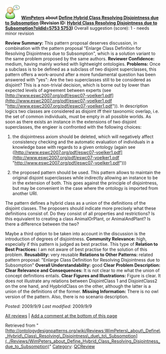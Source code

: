 [![](../images/thumb/2/29/Reviewer.png/48px-Reviewer.png)](../Image/Reviewer.png "Reviewer.png")
__[WimPeters](../User/WimPeters "User:WimPeters") about [Define Hybrid Class Resolving Disjointness due to Subsomption](../Submissions/Define_Hybrid_Class_Resolving_Disjointness_due_to_Subsomption "Submissions:Define Hybrid Class Resolving Disjointness due to Subsomption") (Revision ID: [Hybrid Class Resolving Disjointness due to Subsomption?oldid=5753 5753](../Submissions/Define "http://ontologydesignpatterns.org/wiki/Submissions:Define"))__
Overall suggestion (score): 1 - needs minor revision




 __Review Summary:__ This pattern proposal deserves discussion, in combination with the pattern proposal "Enlarge Class Definition for Resolving Disjointness due to Subsomption", which is a solution variant to the same problem proposed by the same authors.
__Reviewer Confidence:__ medium, having mainly worked with lightweight ontologies.
__Problems:__ Once a subclass is to be defined as a subclass of two disjoint superclasses, this pattern offers a work-around after a more fundamental question has been answered with "yes": Are the two superclasses still to be considered as disjoint?
This is a non-trivial decision, which is borne out by lower than expected levels of agreement between experts (see [http://www.eswc2007.org/pdf/eswc07-voelker1.pdf](http://www.eswc2007.org/pdf/eswc07-voelker1.pdf "http://www.eswc2007.org/pdf/eswc07-voelker1.pdf")).
In description logics two classes are considered as disjoint iff their taxonomic overlap, i.e. the set of common individuals, must be empty in all possible worlds.
As soon as there exists an instance in the extensions of two disjoint superclasses, the engieer is confronted with the following choices:
1. the disjointness axiom should be deleted, which will negatively affect consistency checking and the automatic evaluation of individuals in a knowledge base with regards to a given ontology (again see ([http://www.eswc2007.org/pdf/eswc07-voelker1.pdf](http://www.eswc2007.org/pdf/eswc07-voelker1.pdf "http://www.eswc2007.org/pdf/eswc07-voelker1.pdf")))


2. the proposed pattern should be used. This pattern allows to maintain the original disjoint superclasses while indirectly allowing an instance to be in the extension of both. This goes against the principle of disjointness, but may be convenient in the case where the ontology is imported from another URI.


The pattern defines a hybrid class as a union of the definitions of the disjoint classes. The proposers should indicate more precisely what these definitions consist of. Do they consist of all properties and restrictions?
Is this equivalent to creating a class AnimalOrPlant, or AnimalAndPlant? Is there a difference between the two?



Maybe a third option to be taken into account in the discussion is the introduction of degrees of disjointness.
__Community Relevance:__ high, especially if this pattern is judged as best practise. This type of
__Relation to Best Practices:__ I am not aware of best practise for the solution of this problem.
__Reusability:__ very reusable
__Relations to Other Patterns:__ related pattern proposal:
"Enlarge Class Definition for Resolving Disjointness due to Subsomption"
__Overall Understandability:__ good
__Clear Problem Description:__ 
__Clear Relevance and Consequences:__ It is not clear to me what the union of concept definitions entails.
__Clear Figures and Illustrations:__ Figure is clear. It does not illustrate any relations between DisjointClass 1 and DisjointClass2 on the one hand, and HypbridClass on the other, although the latter is a union of the definitions of the former.
__Missing Information:__ There is no owl version of the pattern. Also, there is no scenario description.

_Posted:_ 2009/9/9 _Last modified:_ 2009/9/9



[All reviews](../Reviews/Main "Reviews:Main") | [Add a comment at the bottom of this page](index.php@title=Odp%253AAdd_comment&target=../Reviews/WimPeters_about_Define_Hybrid_Class_Resolving_Disjointness_due_to_Subsomption#New_comment "http://ontologydesignpatterns.org/wiki/index.php?title=Odp:Add_comment&target=Reviews:WimPeters_about_Define_Hybrid_Class_Resolving_Disjointness_due_to_Subsomption#New_comment")


Retrieved from "[http://ontologydesignpatterns.org/wiki/Reviews:WimPeters\_about\_Define\_Hybrid\_Class\_Resolving\_Disjointness\_due\_to\_Subsomption](../Reviews/WimPeters_about_Define_Hybrid_Class_Resolving_Disjointness_due_to_Subsomption)"
 [Category](http://ontologydesignpatterns.org/wiki/Special:Categories "Special:Categories"): [QCReview](../Category/QCReview "Category:QCReview")